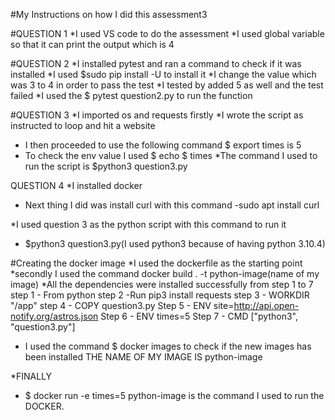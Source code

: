
#My Instructions on how I did this assessment3

#QUESTION 1
*I used VS code to do the assessment
*I used global variable so that it can print the output which is 4

#QUESTION 2
*I installed pytest and ran a command to check if it was installed
*I used $sudo pip install -U to install it
*I change the value which was 3 to 4 in order to pass the test
*I tested by added 5 as well and the test failed
*I used the $ pytest question2.py to run the function

#QUESTION 3
*I imported os and requests firstly
*I wrote the script as instructed to loop and hit a website
* I then proceeded to use the following command $ export times is 5
* To check the env value I used $ echo $ times
*The command I used to run the script is $python3 question3.py 

QUESTION 4
*I installed docker
* Next thing I did was install curl with this command
-sudo apt install curl

*I used question 3 as the python script with this command to run it
- $python3 question3.py(I used python3 because of having python 3.10.4)

#Creating the docker image
*I used the dockerfile as the starting point 
*secondly I used the command 
docker build . -t python-image(name of my image)
*All the dependencies were installed successfully from step 1 to 7
step 1 - From python
step 2 -Run pip3 install requests
step 3 - WORKDIR "/app"
step 4 - COPY question3.py
Step 5 - ENV site=http://api.open-notify.org/astros.json
Step 6 - ENV times=5
 Step 7 - CMD ["python3", "question3.py"]

 * I used the command $ docker images to check if the new images has been installed
 THE NAME OF MY IMAGE IS python-image

 *FINALLY
 - $ docker run -e times=5 python-image is the command I used to run the DOCKER.





